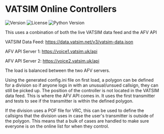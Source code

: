 # VATSIM Online Controllers

![Version](https://img.shields.io/github/manifest-json/v/stevepiratex/vatsim-online-controllers)
![License](https://img.shields.io/github/license/stevepiratex/vatsim-online-controllers)
![Python Version](https://img.shields.io/github/pipenv/locked/python-version/stevepiratex/vatsim-online-controllers)

This uses a conbination of both the live VATSIM data feed and the AFV API

VATSIM Data Feed: https://data.vatsim.net/v3/vatsim-data.json

AFV API Server 1: https://voice1.vatsim.uk/api

AFV API Server 2: https://voice2.vatsim.uk/api

The load is balanced between the two AFV servers.


Using the generated config.ini file on first load, a polygon can be defined
for a division so if anyone logs in with an unusual/unsued callsign, they can
still be picked up. The position of the controller is not located in the VATSIM
data feed. This is where the AFV API comes in. It uses the first transmitter
and tests to see if the transmitter is within the defined polygon.

If the division uses a POF file for VRC, this can be used to define the callsigns
that the division uses in case the user's transmitter is outside of the polygon.
This means that a bulk of cases are handled to make sure everyone is on the online
list for when they control.